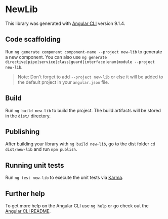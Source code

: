 # NewLib

This library was generated with [Angular CLI](https://github.com/angular/angular-cli) version 9.1.4.

## Code scaffolding

Run `ng generate component component-name --project new-lib` to generate a new component. You can also use `ng generate directive|pipe|service|class|guard|interface|enum|module --project new-lib`.
> Note: Don't forget to add `--project new-lib` or else it will be added to the default project in your `angular.json` file. 

## Build

Run `ng build new-lib` to build the project. The build artifacts will be stored in the `dist/` directory.

## Publishing

After building your library with `ng build new-lib`, go to the dist folder `cd dist/new-lib` and run `npm publish`.

## Running unit tests

Run `ng test new-lib` to execute the unit tests via [Karma](https://karma-runner.github.io).

## Further help

To get more help on the Angular CLI use `ng help` or go check out the [Angular CLI README](https://github.com/angular/angular-cli/blob/master/README.md).
